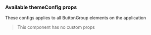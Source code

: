 ### **Available themeConfig props**

These configs applies to all ButtonGroup elements on the application


 > This component has no custom props


